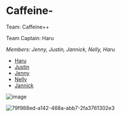 # Caffeine-
Team: Caffeine++

Team Captain: Haru

_Members: Jenny, Justin, Jannick, Nelly, Haru_

- [Haru](https://github.com/MiaGMB/Code-1)
- [Justin](https://github.com/JustinFrei/Code1)
- [Jenny](https://github.com/jwernerr/Code1)
- [Nelly](https://github.com/NxNelly)
- [Jannick](https://github.com/JNiqua/Code-1)


![image](https://github.com/MiaGMB/Caffeine-/assets/173050213/b741bd8b-5520-4c38-8eeb-73bb4d7187e8)

  
![79f988ed-a142-468a-abb7-2fa3761302e3](https://github.com/MiaGMB/Caffeine-/assets/173050947/a4921e8e-48f9-468e-8f64-d0e76f1bcd61)



